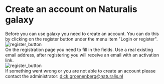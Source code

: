 # Create an account on Naturalis galaxy
Before you can use galaxy you need to create an account. You can do this by clicking on the register button under the menu item "Login or register".
<br />
![register_button](https://github.com/naturalis/naturalis-galaxy-tutorials/blob/master/Create%20account/img/register_button.jpg)
<br />
On the registration page you need to fill in the fields. Use a real existing email address, after registering you will receive an email with an activation link.
<br />
![register_button](https://github.com/naturalis/naturalis-galaxy-tutorials/blob/master/Create%20account/img/register_fields.jpg)
<br />
If something went wrong or you are not able to create an account please contact the administrator: dick.groenenberg@naturalis.nl
